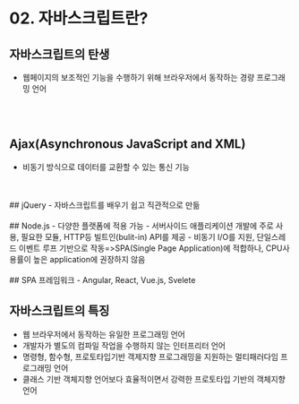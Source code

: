 # 02. 자바스크립트란?

## 자바스크립트의 탄생
- 웹페이지의 보조적인 기능을 수행하기 위해 브라우저에서 동작하는 경량 프로그래밍 언어
<br> 
<br>

## Ajax(Asynchronous JavaScript and XML)
- 비동기 방식으로 데이터를 교환할 수 있는 통신 기능
<br>
<br>
## jQuery
- 자바스크립트를 배우기 쉽고 직관적으로 만듦
<br>
<br>
## Node.js
- 다양한 플랫폼에 적용 가능
- 서버사이드 애플리케이션 개발에 주로 사용, 필요한 모듈, HTTP등 빌트인(bulit-in) API를 제공
- 비동기 I/O를 지원, 단일스레드 이벤트 루프 기반으로 작동=>SPA(Single Page Application)에 적합하나, CPU사용률이 높은 application에 권장하지 않음
<br>
<br>
## SPA 프레임워크
- Angular, React, Vue.js, Svelete

## 자바스크립트의 특징
- 웹 브라우저에서 동작하는 유일한 프로그래밍 언어
- 개발자가 별도의 컴파일 작업을 수행하지 않는 인터프리터 언어
- 명령형, 함수형, 프로토타입기반 객제지향 프로그래밍을 지원하는 멀티패러다임 프로그래밍 언어
- 클래스 기반 객체지향 언어보다 효율적이면서 강력한 프로토타입 기반의 객체지향 언어



